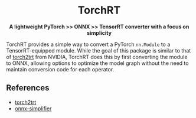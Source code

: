 <div align="center">

# TorchRT

**A lightweight PyTorch >> ONNX >> TensorRT converter with a focus on simplicity**

</div>

TorchRT provides a simple way to convert a PyTorch `nn.Module` to a TensorRT-equipped module. While the goal of this package is similar to that of [torch2trt](https://github.com/NVIDIA-AI-IOT/torch2trt) from NVIDIA, TorchRT does this by first converting the module to ONNX, allowing options to optimize the model graph without the need to maintain conversion code for each operator.

## References
- [torch2trt](https://github.com/NVIDIA-AI-IOT/torch2trt)
- [onnx-simplifier](https://github.com/daquexian/onnx-simplifier)

